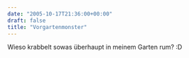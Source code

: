 ```yaml
---
date: "2005-10-17T21:36:00+00:00"
draft: false
title: "Vorgartenmonster"
---
```

Wieso krabbelt sowas überhaupt in meinem Garten rum? :D



